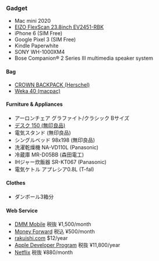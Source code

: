 ### Gadget

* Mac mini 2020
* [EIZO FlexScan 23.8inch EV2451-RBK](http://www.amazon.co.jp/exec/obidos/ASIN/B01MFAJEZU/rakuishi-22/ref=nosim/)
* iPhone 6 (SIM Free)
* Google Pixel 3 (SIM Free)
* Kindle Paperwhite
* SONY WH-1000XM4
* Bose Companion® 2 Series III multimedia speaker system

#### Bag

* [CROWN BACKPACK (Herschel)](http://shop.herschelsupply.com/collections/backpacks/products/crown-backpack-charcoal-crosshatch-3m-rubber)
* [Weka 40 (macpac)](http://goldwinwebstore.jp/ec/pro/disp/1/MM61508)

#### Furniture & Appliances

* アーロンチェア グラファイト/クラシック Bサイズ
* [デスク 150 (無印良品)](http://www.muji.net/store/cmdty/detail/4934761394572)
* 電気スタンド (無印良品)
* シングルベッド 98x198 (無印良品)
* 洗濯乾燥機 NA-VD110L (Panasonic)
* 冷蔵庫 MR-D05BB (森田電工)
* IHジャー炊飯器 SR-KT067 (Panasonic)
* 電気ケトル アプレシア0.8L (T-fal)

#### Clothes

* ダンボール3箱分

#### Web Service

* [DMM Mobile](http://mvno.dmm.com/) 税抜 ¥1,500/month
* [Money Forward](https://moneyforward.com/) 税込 ¥500/month
* [rakuishi.com](https://aws.amazon.com/jp/) $12/year
* [Apple Developer Program](https://developer.apple.com/jp/) 税抜 ¥11,800/year
* [Netflix](https://www.netflix.com/) 税抜 ¥880/month
